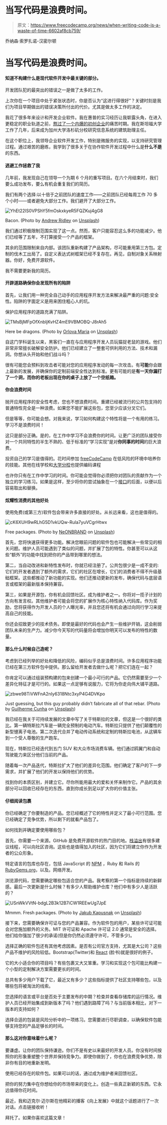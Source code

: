 # 当写代码是浪费时间。

> 原文：<https://www.freecodecamp.org/news/when-writing-code-is-a-waste-of-time-6602af8cb759/>

乔纳森·索罗扎诺-汉密尔顿

# 当写代码是浪费时间。

#### 知道不构建什么是现代软件开发中最关键的部分。

开发团队犯的最突出的错误之一是做了太多的工作。

上次你在一个项目中处于紧张状态时，你是否认为“这进行得很好”？关键时刻是我们为项目早期做出的错误决策所付出的代价。尤其是做太多工作的决定。

我花了很多年来设计和开发企业软件。我在惠普的实习经历让我崭露头角，在进入更稳定的职业轨道之前，[熬过了一个内爆的初创企业](https://blog.usejournal.com/the-4-red-flags-i-missed-as-the-startup-imploded-around-me-be120dc390cb)的痛苦时期。我在斯坦福大学工作了几年，后来成为加州大学洛杉矶分校研究信息系统的建筑助理主任。

在这个职位上，我领导企业软件开发工作，特别是微服务的实现，以支持研究管理过程。通过艰苦的磨练，我学到了很多关于在协作软件开发过程中什么是**什么不是**的东西。

#### 逃避工作拯救了我

几年前，我发现自己在领导一个为期 6 个月的重写项目。在六个月结束时，我们要么成功发布，要么有机会重复我们的简历。

我们有两个选择:以十倍于之前团队的速度工作——之前团队已经每周工作 70 多个小时——或者避免大部分工作。我们避开了大部分工作。

![YhEt22lS0VPShY5fmOskxkyeR5FQZKuj4gG8](img/f013c2ac3c0dd51971693d42c33d0cfd.png)

Bacon. (Photo by [Andrew Ridley](https://unsplash.com/photos/It0bkN5ClD8?utm_source=unsplash&utm_medium=referral&utm_content=creditCopyText) on [Unsplash](https://unsplash.com/?utm_source=unsplash&utm_medium=referral&utm_content=creditCopyText))

我们通过积极限制范围实现了这一点。然而，客户只能容忍这么多的功能减少。他们已经等了五年，不打算接受一个产品的框架。

其余的范围限制来自内部。该团队重新构建了产品架构，尽可能重用第三方包。定制的伐木工出局了。自定义表达式树框架已经不复存在。再见，自制对象关系映射器。你好，免费开源软件。

我不需要更新我的简历。

#### 开辟道路确保你会发现所有的陷阱

首先，让我们用一种完全自己动手的应用程序开发方法来解决最严重的问题:安全性。陷阱的字面定义是用来困住粗心人的坑。

保护应用程序的道路充满了陷阱。

![TMsBjMFpOfXnbIjKvHZ4mE9VBMOBQ-J8rAh5](img/e5becb09fec73c5a7590ff8e207addbe.png)

Here be dragons. (Photo by [Orlova Maria](https://unsplash.com/photos/7FLh300YONc?utm_source=unsplash&utm_medium=referral&utm_content=creditCopyText) on [Unsplash](https://unsplash.com/?utm_source=unsplash&utm_medium=referral&utm_content=creditCopyText))

自这门学科诞生以来，黑客们一直在与应用程序开发人员玩猫捉老鼠的游戏。他们非常非常擅长破解安全防护。他们已经建立了一整套可供利用的方法、技术和漏洞。你想从头开始和他们战斗吗？

很有可能您会预料到攻击者可能对您的应用程序发动的每一次攻击。有**可能**你会跟上最新的发展，并确保你的定制前端安全性达到标准。更有可能的是**有一天你漏打了一个洞，而你的老板出现在你的桌子上放了一个空纸箱。**

#### 你会浪费时间

抛开应用程序的安全性考虑，您也不想浪费时间。重建已经被流行的公共包支持的普通特性完全是一种浪费。如果您不能扩展这些包，您至少应该分叉它们。

但是等等，你可能会想。对我来说，学习如何构建这个特性将是一个有用的练习。学习不是浪费时间！

这只是部分正确。是的，在工作中学习不会浪费你的时间。让更广泛的团队接受你对一个共同特性的半生不熟的、低于标准的“学习实现”是对**你同事的时间**的巨大浪费。

投资自己的学习是值得的。花时间参加 [freeCodeCamp](https://www.freecodecamp.org/) 在低风险的环境中培养你的技能。其他在线学校和[大学分校](https://bootcamp.uclaextension.edu/coding/)也提供编码课程

也许你只有在工作中学习的时间。你可能会觉得你必须把你对团队的贡献作为一个独立的学习练习。如果是这样，至少将你的尝试抽象在一个[接口](https://guide.freecodecamp.org/java/interfaces)的后面，以便以后容易取出和替换。

#### 炫耀性消费的其他好处

使用免费(或第三方)软件包会带来许多直接的好处。从长远来看，这也是值得的。

![cK6XUH9wRLhG5D1vkUQw-Rula7yuVCgrHtwx](img/c5dc42750c17d7ef33d52e98c9a922fe.png)

Free packages. (Photo by [NeONBRAND](https://unsplash.com/photos/PGrp_5aJLC0?utm_source=unsplash&utm_medium=referral&utm_content=creditCopyText) on [Unsplash](https://unsplash.com/?utm_source=unsplash&utm_medium=referral&utm_content=creditCopyText))

首先，您将快速获得更多功能。解决您眼前问题的软件包也可能解决一些常见的相关问题。维护人员可能遇到了类似的问题，并扩展了包的特性。你甚至可以从这些“额外”的功能中找到把你的产品带到哪里的想法。

第二，当自动改进和新特性发布时，你就已经注册了。公共包很少是一成不变的:它们的开发者遇到了额外的需求，它们的社区在增长，它们的消费者不得不升级基础框架。这些都推动了新功能的实现。他们还推动更新的发布，确保代码与底层语言或框架的最新版本保持兼容。

第三，如果是开源包，你有机会回馈社区。成为维护者之一。你将对一揽子计划的方向有发言权。其他维护者可能会将您的扩展作为核心特性纳入代码库。作为奖励，您将获得作为开发人员的个人曝光率，并且您还将有机会通过向同行学习来提高自己的技能。

你还会招致更少的技术债务。即使是最好的代码也会产生一些维护开销，这会削弱团队未来的生产力。减少你今天写的代码量将会增加你明天可以发布的特性的数量。

#### 那么什么时候自己造呢？

考虑到已经列举的好处和降低的风险，编码似乎总是浪费时间。许多应用程序功能已经在第三方软件包中提供。那么留给开发者去做什么呢？把它们连在一起？

你肯定可以通过组装预构建的包来创建一个最小可行的产品。它仍然需要至少一个差异化特征才是可行的。如果这一点足够有说服力，它将为你走向伟大铺平道路。

![zbwe98TiVWFnA2nIy6318Ntc3xyP4G4DVKpo](img/a8a45cfd30abab15618da7b5164a3f22.png)

Just guessing, but this guy probably didn’t fabricate all of that rebar. (Photo by [Guilherme Cunha](https://unsplash.com/photos/4zwozQxDbD4?utm_source=unsplash&utm_medium=referral&utm_content=creditCopyText) on [Unsplash](https://unsplash.com/?utm_source=unsplash&utm_medium=referral&utm_content=creditCopyText))

我已经在我关于可持续发展的文章中写了关于特斯拉的文章，但这是一个很好的类比。第一辆特斯拉汽车是一辆完全预制的电动汽车。特斯拉只提供了他们颠覆性的新型锂离子电池。第二次迭代合并了电动传动系统和定制的特斯拉电池，从这辆车到一个受人尊敬的生产跑车。

现在，特斯拉已经迭代到五门 SUV 和大众市场消费车辆。他们通过鸥翼门和自动驾驶能力来区分他们当前的产品。

随着每一次产品迭代，特斯拉扩大了他们的差异化范围。他们确定了客户的下一步需求，并扩展了他们的开发以保持他们的优势。

找到你的本质区别，并建立它。尽你所能用最大的爱和关怀来制作它。产品的其余部分可以回收已经存在的东西，直到你成长到足以扩大你的价值主张。

#### 仔细阅读包裹

你已经确定了你要制造的产品。您已经概述了它的特性并定义了最小可行范围。您已经确定了竞争优势，所以剩下的就看产品包了。

如何找到并确定要使用哪些包？

首先，你需要一个来源。GitHub 是免费开源软件的热门目的地。[栈溢出](https://stackoverflow.com/)有很多建议线程，可以向社区咨询。这些也是值得加入的社区，因为它们将建立你作为开发者的公众形象。

特定语言的包库也存在，包括 JavaScript 的 [NPM](https://www.npmjs.com/) ，Ruby 和 Rails 的[RubyGems.org](https://rubygems.org/)，以及。网络开发。

浏览源代码，您需要确定哪些包适合您的产品。我考察的第一个指标是持续的新鲜感。最后一次更新是什么时候？有多少人帮助维护仓库？他们中有多少人是活跃的？

![USnWkVVtN-bdgL2B3k12B7iCW1REEwUg7JpE](img/caac639fcdf3462fb67efe2b8613c93f.png)

Mmmm. Fresh packages. (Photo by [Jakub Kapusnak](https://unsplash.com/photos/vnNFWKY7Tj4?utm_source=unsplash&utm_medium=referral&utm_content=creditCopyText) on [Unsplash](https://unsplash.com/?utm_source=unsplash&utm_medium=referral&utm_content=creditCopyText))

接下来，您需要确保许可证与您的产品兼容。作为软件包的用户，某些许可证可能会对您施加额外的义务。MIT 许可证和 Apache 许可证 2.0 通常是安全的选择。他们给你强加了很少的承诺(但是你仍然必须遵守许可，不管多少)。

选择正确的软件包还有其他考虑因素。是否有公司官方支持，尤其是大公司？这些产品不维护的风险较低。Bootstrap(Twitter)和 [React](https://reactjs.org/) (脸书)就是很好的例子。

它的大小适合你的项目吗？有些包裹又大又笨重。学习和实现这个包可能比构建一个小型的定制解决方案需要更长的时间。

总共有多少用户下载了它，最近又有多少？这些指标提供了社区支持哪些包，以及哪些包将被淘汰的线索。

您选择的语言或平台是否处于主要发布的中期？检查并查看存储库的运行情况。维护人员已经开始集成到新版本了吗？他们遇到路障了吗？与当前版本相比，对下一版本的支持如何？

选择合适的包装是风险分析中的一项练习。您需要进行尽职调查，以确保软件包能够支持您的产品足够长的时间。

#### 那么这对你意味着什么呢？

要谦虚。让你的团队保持谦逊。你们不是有史以来最好的开发人员。你没有时间按照你的形象重塑整个世界并保持竞争力。即使你做到了，你也在浪费竞争优势，除非你有目的地重新发明。

使用已经存在的软件包。如果可以的话，通过成为维护者来回馈社区。

把你的努力集中在你想给你的市场带来的变化上。创造一些真正新颖的东西。它永远值得你花时间。

最近，我和迈克尔·迈尔斯在他精彩的播客《向上发展》中就这个话题进行了一次对话。点击链接收听！

拜托了。如果你喜欢这篇文章！